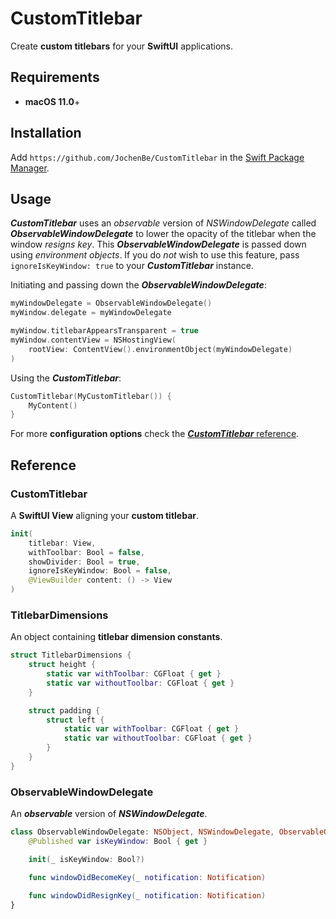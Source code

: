 # CustomTitlebar

Create **custom titlebars** for your **SwiftUI** applications.

## Requirements

- **macOS 11.0**+

## Installation

Add `https://github.com/JochenBe/CustomTitlebar` in the [Swift Package Manager].

## Usage

**_CustomTitlebar_** uses an _observable_ version of _NSWindowDelegate_ called
**_ObservableWindowDelegate_** to lower the opacity of the titlebar when the
window _resigns key_. This **_ObservableWindowDelegate_** is passed down using
_environment objects_. If you do _not_ wish to use this feature, pass
`ignoreIsKeyWindow: true` to your **_CustomTitlebar_** instance.

Initiating and passing down the **_ObservableWindowDelegate_**:

```Swift
myWindowDelegate = ObservableWindowDelegate()
myWindow.delegate = myWindowDelegate

myWindow.titlebarAppearsTransparent = true
myWindow.contentView = NSHostingView(
    rootView: ContentView().environmentObject(myWindowDelegate)
)
```

Using the **_CustomTitlebar_**:

```Swift
CustomTitlebar(MyCustomTitlebar()) {
    MyContent()
}
```

For more **configuration options** check the
[**_CustomTitlebar_** reference].

## Reference

### CustomTitlebar

A **SwiftUI View** aligning your **custom titlebar**.

```Swift
init(
    titlebar: View,
    withToolbar: Bool = false,
    showDivider: Bool = true,
    ignoreIsKeyWindow: Bool = false,
    @ViewBuilder content: () -> View
)
```

### TitlebarDimensions

An object containing **titlebar dimension constants**.

```Swift
struct TitlebarDimensions {
    struct height {
        static var withToolbar: CGFloat { get }
        static var withoutToolbar: CGFloat { get }
    }

    struct padding {
        struct left {
            static var withToolbar: CGFloat { get }
            static var withoutToolbar: CGFloat { get }
        }
    }
}
```

### ObservableWindowDelegate

An **_observable_** version of **_NSWindowDelegate_**.

```Swift
class ObservableWindowDelegate: NSObject, NSWindowDelegate, ObservableObject {
    @Published var isKeyWindow: Bool { get }

    init(_ isKeyWindow: Bool?)

    func windowDidBecomeKey(_ notification: Notification)

    func windowDidResignKey(_ notification: Notification)
}

```

[swift package manager]: https://developer.apple.com/documentation/xcode/adding_package_dependencies_to_your_app
[**_customtitlebar_** reference]: #customtitlebar-1
